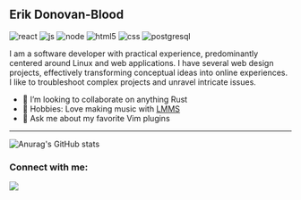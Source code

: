 ## Erik Donovan-Blood

 ![react](https://user-images.githubusercontent.com/49361894/194735984-0088c501-2ea1-447b-922d-1947c60af3f2.svg)
 ![js](https://user-images.githubusercontent.com/49361894/194735990-a92a1544-6f6b-4ebf-9eb1-3148a1b69a7b.svg)
 ![node](https://user-images.githubusercontent.com/49361894/194735997-ca439a7b-de9b-44fb-98df-de0e348c982d.svg)
 ![html5](https://user-images.githubusercontent.com/49361894/194736004-a8430d19-7685-440b-bb59-58412591cb39.svg)
 ![css](https://user-images.githubusercontent.com/49361894/194736008-f444cf88-9615-411a-b5c6-a86798b43180.svg)
 ![postgresql](https://user-images.githubusercontent.com/49361894/194736013-02d95228-339d-46a2-8fd0-75cd8d288194.svg)
<p>
I am a software developer with practical experience, predominantly centered around Linux and web applications. 
I have several web design projects, effectively transforming conceptual ideas into online experiences. I like to troubleshoot complex projects and unravel intricate issues.
</p>


- 👯 I’m looking to collaborate on anything Rust
- 🎹 Hobbies: Love making music with <a href="https://lmms.io/">LMMS</a>
- 💬 Ask me about my favorite Vim plugins

---
![Anurag's GitHub stats](https://github-readme-stats.vercel.app/api?username=Shramster&show_icons=true&theme=tokyonight)



<h3 align="left">Connect with me:</h3>
<p align="left">
<a href="https://www.linkedin.com/in/erik-donovan-blood/" target="_blank" rel="noreferrer"><img src="https://img.shields.io/badge/linkedin- Erik Donovan--Blood-white?style=for-the-badge&color=0077B5&logo=linkedin&logoColor=0077B5&labelColor=white" /></a>
</p>
<!--
**Shramster/Shramster** is a ✨ _special_ ✨ repository because its `README.md` (this file) appears on your GitHub profile.

Here are some ideas to get you started:

- 🔭 I’m currently working on ...
- 🌱 I’m currently learning ...
- 🤔 I’m looking for help with ...
- 📫 How to reach me: ...
- 😄 Pronouns: ...
- ⚡ Fun fact: ...
-->
